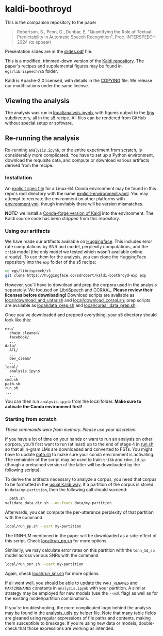 # kaldi-boothroyd

This is the companion repository to the paper

> Robertson, S., Penn, G., Dunbar, E. "Quantifying the Role of Textual
  Predictability in Automatic Speech Recognition", Proc. INTERSPEECH 2024 (to
  appear)

Presentation slides are in the [slides.pdf](./slides.pdf) file.

This is a modified, trimmed-down version of the [Kaldi
repository](https://github.com/kaldi-asr/kaldi). The paper's recipes and
supplemental figures may be found in `egs/librispeech/s5` folder.

Kaldi is Apache-2.0 licensed, with details in the [COPYING](./COPYING) file. We
release our modifications under the same license.

## Viewing the analysis

The analysis was run in
[local/analysis.ipynb](./egs/librispeech/s5/local/analysis.ipynb), with figures
output to the [figs](./egs/librispeech/s5/figs) subdirectory, all in the
[s5](./egs/librispeech/s5) recipe. All files can be rendered from GitHub
without special setup or software.

## Re-running the analysis

Re-running `analysis.ipynb`, or the entire experiment from scratch, is
considerably more complicated. You have to set up a Python environment,
download the requisite data, and compute or download various artifacts derived
from the recipe.

### Installation

An [explicit spec
file](https://mamba.readthedocs.io/en/latest/user_guide/micromamba.html#id3)
for a Linux-64 Conda environment may be found in this repo's root directory
with the name [explicit-environment.yaml](./explicit-environment.yaml). You may
attempt to recreate the environment on other platforms with
[environment.yml](./environment.yml), though inevitably there will be
version mismatches.

**NOTE:** we install a [Conda-forge version of
Kaldi](https://anaconda.org/conda-forge/kaldi) into the environment. The Kaldi
source code has been stripped from this repository.

### Using our artifacts

We have made our artifacts available on
[Huggingface](https://huggingface.co/sdrobert/kaldi-boothroyd-exp). This
includes error rate computations by SNR and model, perplexity computations, and
the `tri6b` model (the only model we tested which wasn't available online
already). To use them for the analysis, you can clone the HuggingFace
repository into the `exp` folder of the s5 recipe:

``` sh
cd egs/librispeech/s5
git clone https://huggingface.co/sdrobert/kaldi-boothroyd-exp exp
```

However, you'll have to download and prep the corpora used in the analysis
separately. We focused on [LibriSpeech](https://www.openslr.org/12/) and
[CORAAL](https://oraal.uoregon.edu/coraal). **Please review their licenses
before downloading!** Download scripts are available as
[local/download_and_untar.sh](./egs/librispeech/s5/local/download_and_untar.sh)
and [local/download_coraal.sh](./egs/librispeech/s5/local/download_coraal.sh);
prep scripts are available as
[local/data_prep.sh](./egs/librispeech/s5/local/data_prep.sh) and
[local/coraal_data_prep.sh](./egs/librispeech/s5/local/coraal_data_prep.sh).

Once you've downloaded and prepped everything, your s5 directory should look
like this:

```
exp/
  chain_cleaned/
  facebook/
  ...
data/
  ATL/
  ...
  dev_clean/
  ...
local/
  analysis.ipynb
  ...
cmd.sh
path.sh
run.sh
...
```

You can then run `analysis.ipynb` from the local folder. **Make sure to
activate the Conda environment first!**

### Starting from scratch

*These commands were from memory. Please use your discretion.*

If you have a lot of time on your hands or want to run an analysis on other
corpora, you'll first want to run (at least) up to the end of stage 4 in
[run.sh](./egs/librispeech/s5/run.sh) so that all n-gram LMs are downloaded and
converted to FSTs. You might have to update
[path.sh](./egs/librispeech/s5/path.sh) to make sure your conda environment is
activating. The remainder of the script may be used to train `tri6b` and
`tdnn_1d_sp` (though a pretrained version of the latter will be downloaded by
the following scripts).

To derive the artifacts necessary to analyze a corpus, you need that corpus to
be formatted in the [usual Kaldi
way](https://kaldi-asr.org/doc/data_prep.html). If a partition of the
corpus is stored in `data/my-partition`, then the following call should
succeed:

``` sh
. path.sh
validate_data_dir.sh --no-feats data/my-partition
```

Afterwards, you can compute the per-utterance perplexity of that partition
with the command

``` sh
local/run_pp.sh --part my-partition
```

The RNN-LM mentioned in the paper will be downloaded as a side-effect of this
script. Check [local/run_pp.sh](./egs/librispeech/s5/local/run_pp.sh) for
more options.

Similarily, we may calculate error rates on this partition with the
`tdnn_1d_sp` model across various SNRs with the command

``` sh
local/run_snr.sh --part my-partition
```

Again, check [local/run_snr.sh](./egs/librispeech/s5/local/run_snr.sh) for
more options.

If all went well, you should be able to update the `PART_RENAMES` and
`PART2RENAMES` constants in `analysis.ipynb` with your partition. A similar
strategy may be employed for new models (use the `--mdl` flag) as well as
for the existing model/partition combinations.

If you're troubleshooting, the more complicated logic behind the analysis may
be found in the
[analysis_utils.py](./egs/librispeech/s5/local/analysis_utils.py) helper file.
Note that many table fields are gleaned using regular expressions of file paths
and contents, making them susceptible to breakage. If you're using new data
or models, double-check that those expressions are working as intended.
